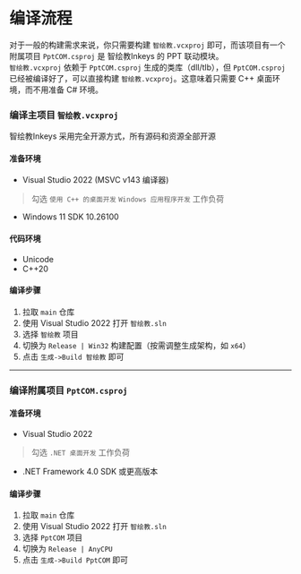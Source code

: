 # 编译流程

对于一般的构建需求来说，你只需要构建 `智绘教.vcxproj` 即可，而该项目有一个附属项目 `PptCOM.csproj` 是 智绘教Inkeys 的 PPT 联动模块。  
`智绘教.vcxproj` 依赖于 `PptCOM.csproj` 生成的类库（dll/tlb），但 `PptCOM.csproj` 已经被编译好了，可以直接构建 `智绘教.vcxproj`。这意味着只需要 C++ 桌面环境，而不用准备 C# 环境。

### 编译主项目 `智绘教.vcxproj`
智绘教Inkeys 采用完全开源方式，所有源码和资源全部开源

#### 准备环境
- Visual Studio 2022 (MSVC v143 编译器)
> 勾选 `使用 C++ 的桌面开发` `Windows 应用程序开发` 工作负荷
- Windows 11 SDK 10.26100

#### 代码环境
- Unicode
- C++20

#### 编译步骤
1. 拉取 `main` 仓库
2. 使用 Visual Studio 2022 打开 `智绘教.sln`
3. 选择 `智绘教` 项目
4. 切换为 `Release | Win32` 构建配置（按需调整生成架构，如 `x64`）
5. 点击 `生成->Build 智绘教` 即可

---

### 编译附属项目 `PptCOM.csproj`

#### 准备环境
- Visual Studio 2022
> 勾选 `.NET 桌面开发` 工作负荷
- .NET Framework 4.0 SDK 或更高版本

#### 编译步骤
1. 拉取 `main` 仓库
2. 使用 Visual Studio 2022 打开 `智绘教.sln`
3. 选择 `PptCOM` 项目
4. 切换为 `Release | AnyCPU`
5. 点击 `生成->Build PptCOM` 即可